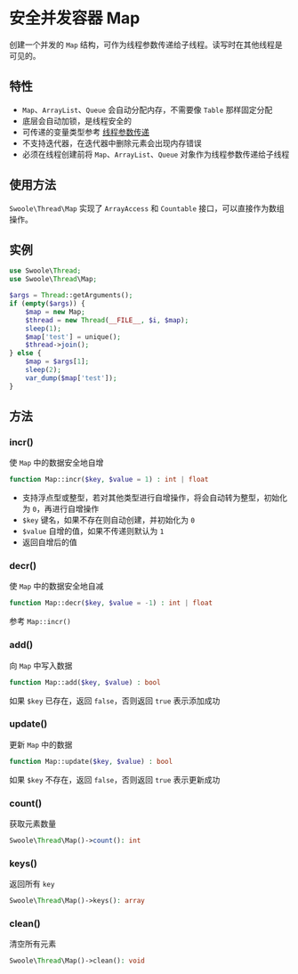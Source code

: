 # 安全并发容器 Map

创建一个并发的 `Map` 结构，可作为线程参数传递给子线程。读写时在其他线程是可见的。

## 特性
- `Map`、`ArrayList`、`Queue` 会自动分配内存，不需要像 `Table` 那样固定分配
- 底层会自动加锁，是线程安全的
- 可传递的变量类型参考 [线程参数传递](thread/transfer.md)
- 不支持迭代器，在迭代器中删除元素会出现内存错误
- 必须在线程创建前将 `Map`、`ArrayList`、`Queue` 对象作为线程参数传递给子线程

## 使用方法
`Swoole\Thread\Map` 实现了 `ArrayAccess` 和 `Countable` 接口，可以直接作为数组操作。

## 实例

```php
use Swoole\Thread;
use Swoole\Thread\Map;

$args = Thread::getArguments();
if (empty($args)) {
    $map = new Map;
    $thread = new Thread(__FILE__, $i, $map);
    sleep(1);
    $map['test'] = unique();
    $thread->join();
} else {
    $map = $args[1];
    sleep(2);
    var_dump($map['test']);
}
```

## 方法

### incr()

使 `Map` 中的数据安全地自增

```php
function Map::incr($key, $value = 1) : int | float
```

- 支持浮点型或整型，若对其他类型进行自增操作，将会自动转为整型，初始化为 `0`，再进行自增操作
- `$key` 键名，如果不存在则自动创建，并初始化为 `0`
- `$value` 自增的值，如果不传递则默认为 `1`
- 返回自增后的值

### decr()

使 `Map` 中的数据安全地自减

```php
function Map::decr($key, $value = -1) : int | float
```

参考 `Map::incr()`

### add()

向 `Map` 中写入数据

```php
function Map::add($key, $value) : bool
```

如果 `$key` 已存在，返回 `false`，否则返回 `true` 表示添加成功

### update()

更新 `Map` 中的数据

```php
function Map::update($key, $value) : bool
```

如果 `$key` 不存在，返回 `false`，否则返回 `true` 表示更新成功

### count()
获取元素数量

```php
Swoole\Thread\Map()->count(): int
```

### keys()
返回所有 `key`

```php
Swoole\Thread\Map()->keys(): array
```

### clean()
清空所有元素

```php
Swoole\Thread\Map()->clean(): void
```
